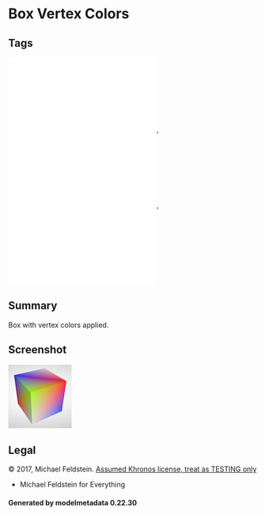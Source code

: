 # Box Vertex Colors

## Tags

![core](../../Models-core.md), ![issues](../../Models-issues.md), ![testing](../../Models-testing.md)

## Summary

Box with vertex colors applied.

## Screenshot

![screenshot](screenshot/screenshot.png)

## Legal

&copy; 2017, Michael Feldstein. [Assumed Khronos license, treat as TESTING only]()

 - Michael Feldstein for Everything

#### Generated by modelmetadata 0.22.30